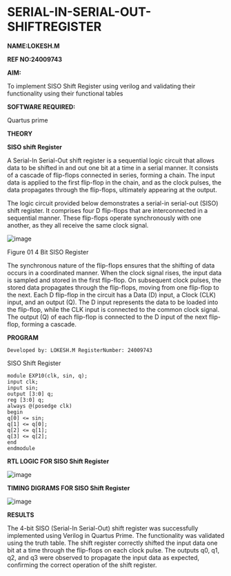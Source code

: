 # SERIAL-IN-SERIAL-OUT-SHIFTREGISTER

**NAME:LOKESH.M**

**REF NO:24009743**

**AIM:**

To implement  SISO Shift Register using verilog and validating their functionality using their functional tables

**SOFTWARE REQUIRED:**

Quartus prime

**THEORY**

**SISO shift Register**

A Serial-In Serial-Out shift register is a sequential logic circuit that allows data to be shifted in and out one bit at a time in a serial manner. It consists of a cascade of flip-flops connected in series, forming a chain. The input data is applied to the first flip-flop in the chain, and as the clock pulses, the data propagates through the flip-flops, ultimately appearing at the output.

The logic circuit provided below demonstrates a serial-in serial-out (SISO) shift register. It comprises four D flip-flops that are interconnected in a sequential manner. These flip-flops operate synchronously with one another, as they all receive the same clock signal.

![image](https://github.com/naavaneetha/SERIAL-IN-SERIAL-OUT-SHIFTREGISTER/assets/154305477/e81c4072-37f9-46c6-8145-566764b74c3a)

Figure 01 4 Bit SISO Register

The synchronous nature of the flip-flops ensures that the shifting of data occurs in a coordinated manner. When the clock signal rises, the input data is sampled and stored in the first flip-flop. On subsequent clock pulses, the stored data propagates through the flip-flops, moving from one flip-flop to the next.
Each D flip-flop in the circuit has a Data (D) input, a Clock (CLK) input, and an output (Q). The D input represents the data to be loaded into the flip-flop, while the CLK input is connected to the common clock signal. The output (Q) of each flip-flop is connected to the D input of the next flip-flop, forming a cascade.


**PROGRAM**
```
Developed by: LOKESH.M RegisterNumber: 24009743
```
SISO Shift Register
```
module EXP10(clk, sin, q);
input clk;
input sin;
output [3:0] q;
reg [3:0] q;
always @(posedge clk)
begin
q[0] <= sin;
q[1] <= q[0];
q[2] <= q[1];
q[3] <= q[2];
end
endmodule
```

**RTL LOGIC FOR SISO Shift Register**

![image](https://github.com/user-attachments/assets/5a1f7f1c-70e9-44df-8c24-f9aa7ef02608)


**TIMING DIGRAMS FOR SISO Shift Register**

![image](https://github.com/user-attachments/assets/74c64092-04dd-4146-b3a2-4932ff379141)


**RESULTS**

The 4-bit SISO (Serial-In Serial-Out) shift register was successfully implemented using Verilog in Quartus Prime. The functionality was validated using the truth table. The shift register correctly shifted the input data one bit at a time through the flip-flops on each clock pulse. The outputs q0, q1, q2, and q3 were observed to propagate the input data as expected, confirming the correct operation of the shift register.
